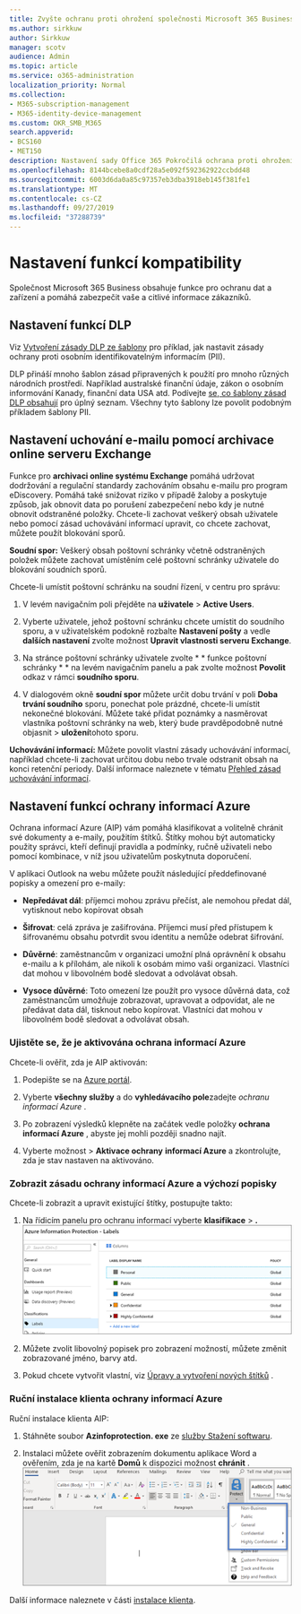 ```yaml
---
title: Zvyšte ochranu proti ohrožení společnosti Microsoft 365 Business
ms.author: sirkkuw
author: Sirkkuw
manager: scotv
audience: Admin
ms.topic: article
ms.service: o365-administration
localization_priority: Normal
ms.collection:
- M365-subscription-management
- M365-identity-device-management
ms.custom: OKR_SMB_M365
search.appverid:
- BCS160
- MET150
description: Nastavení sady Office 365 Pokročilá ochrana proti ohrožení a ochrana citlivých dat
ms.openlocfilehash: 8144bcebe8a0cdf28a5e092f592362922ccbdd48
ms.sourcegitcommit: 6003d6da0a85c97357eb3dba3918eb145f381fe1
ms.translationtype: MT
ms.contentlocale: cs-CZ
ms.lasthandoff: 09/27/2019
ms.locfileid: "37288739"
---
```

# <a name="set-up-compliance-features"></a>Nastavení funkcí kompatibility

Společnost Microsoft 365 Business obsahuje funkce pro ochranu dat a zařízení a pomáhá zabezpečit vaše a citlivé informace zákazníků.

## <a name="set-up-dlp-features"></a>Nastavení funkcí DLP

Viz [Vytvoření zásady DLP ze šablony](https://support.office.com/article/59414438-99f5-488b-975c-5023f2254369) pro příklad, jak nastavit zásady ochrany proti osobním identifikovatelným informacím (PII). 
  
DLP přináší mnoho šablon zásad připravených k použití pro mnoho různých národních prostředí. Například australské finanční údaje, zákon o osobním informování Kanady, finanční data USA atd. Podívejte [se, co šablony zásad DLP obsahují](https://support.office.com/article/c2e588d3-8f4f-4937-a286-8c399f28953a) pro úplný seznam. Všechny tyto šablony lze povolit podobným příkladem šablony PII. 
  
## <a name="set-up-email-retention-with-exchange-online-archiving"></a>Nastavení uchování e-mailu pomocí archivace online serveru Exchange

 Funkce pro **archivaci online systému Exchange** pomáhá udržovat dodržování a regulační standardy zachováním obsahu e-mailu pro program eDiscovery. Pomáhá také snižovat riziko v případě žaloby a poskytuje způsob, jak obnovit data po porušení zabezpečení nebo kdy je nutné obnovit odstraněné položky. Chcete-li zachovat veškerý obsah uživatele nebo pomocí zásad uchovávání informací upravit, co chcete zachovat, můžete použít blokování sporů.
  
**Soudní spor:** Veškerý obsah poštovní schránky včetně odstraněných položek můžete zachovat umístěním celé poštovní schránky uživatele do blokování soudních sporů. 
    
Chcete-li umístit poštovní schránku na soudní řízení, v centru pro správu:
    
1. V levém navigačním poli přejděte na **uživatele** \> **Active Users**.
    
2. Vyberte uživatele, jehož poštovní schránku chcete umístit do soudního sporu, a v uživatelském podokně rozbalte **Nastavení pošty** a vedle **dalších nastavení** zvolte možnost **Upravit vlastnosti serveru Exchange**.
    
3. Na stránce poštovní schránky uživatele zvolte * * funkce poštovní schránky * * na levém navigačním panelu a pak zvolte možnost **Povolit** odkaz v rámci **soudního sporu**.
    
4. V dialogovém okně **soudní spor** můžete určit dobu trvání v poli **Doba trvání soudního** sporu, ponechat pole prázdné, chcete-li umístit nekonečné blokování. Můžete také přidat poznámky a nasměrovat vlastníka poštovní schránky na web, který bude pravděpodobně nutné objasnit \> **uložení**tohoto sporu.
    
**Uchovávání informací:** Můžete povolit vlastní zásady uchovávání informací, například chcete-li zachovat určitou dobu nebo trvale odstranit obsah na konci retenční periody. Další informace naleznete v tématu [Přehled zásad uchovávání informací](https://support.office.com/article/5e377752-700d-4870-9b6d-12bfc12d2423).

## <a name="set-up-azure-information-protection-features"></a>Nastavení funkcí ochrany informací Azure

Ochrana informací Azure (AIP) vám pomáhá klasifikovat a volitelně chránit své dokumenty a e-maily, použitím štítků. Štítky mohou být automaticky použity správci, kteří definují pravidla a podmínky, ručně uživateli nebo pomocí kombinace, v níž jsou uživatelům poskytnuta doporučení.

V aplikaci Outlook na webu můžete použít následující předdefinované popisky a omezení pro e-maily:
  
- **Nepředávat dál**: příjemci mohou zprávu přečíst, ale nemohou předat dál, vytisknout nebo kopírovat obsah
    
- **Šifrovat**: celá zpráva je zašifrována. Příjemci musí před přístupem k šifrovanému obsahu potvrdit svou identitu a nemůže odebrat šifrování.
    
- **Důvěrné**: zaměstnancům v organizaci umožní plná oprávnění k obsahu e-mailu a k přílohám, ale nikoli k osobám mimo vaši organizaci. Vlastníci dat mohou v libovolném bodě sledovat a odvolávat obsah.
    
- **Vysoce důvěrné**: Toto omezení lze použít pro vysoce důvěrná data, což zaměstnancům umožňuje zobrazovat, upravovat a odpovídat, ale ne předávat data dál, tisknout nebo kopírovat. Vlastníci dat mohou v libovolném bodě sledovat a odvolávat obsah.

### <a name="make-sure-azure-information-protection-is-activated"></a>Ujistěte se, že je aktivována ochrana informací Azure

Chcete-li ověřit, zda je AIP aktivován:

1. Podepište se na [Azure portál](https://portal.azure.com/).

2. Vyberte **všechny služby** a do **vyhledávacího pole**zadejte *ochranu informací Azure* .

3. Po zobrazení výsledků klepněte na začátek vedle položky **ochrana informací Azure** , abyste jej mohli později snadno najít.

4. Vyberte možnost \> **Aktivace ochrany** **informací Azure** a zkontrolujte, zda je stav nastaven na aktivováno. 

### <a name="view-the-azure-information-protection-policy-and-default-labels"></a>Zobrazit zásadu ochrany informací Azure a výchozí popisky 

Chcete-li zobrazit a upravit existující štítky, postupujte takto:

1. Na řídicím panelu pro ochranu informací vyberte **klasifikace** \> **.** <br/>![Standardní štítky pro ochranu informací Azure.](media/AIPLabels.png)

2. Můžete zvolit libovolný popisek pro zobrazení možností, můžete změnit zobrazované jméno, barvy atd.
 
3. Pokud chcete vytvořit vlastní, viz [Úpravy a vytvoření nových štítků](https://docs.microsoft.com/azure/information-protection/infoprotect-tutorial-step2) . 

### <a name="install-the-azure-information-protection-client-manually"></a>Ruční instalace klienta ochrany informací Azure

Ruční instalace klienta AIP:

1. Stáhněte soubor **Azinfoprotection. exe** ze [služby Stažení softwaru](https://www.microsoft.com/download/details.aspx?id=53018).
 
2. Instalaci můžete ověřit zobrazením dokumentu aplikace Word a ověřením, zda je na kartě **Domů** k dispozici možnost **chránit** . <br/>![Rozevírací karta zámku v dokumentu aplikace Word.](media/Word_Protect.png)

Další informace naleznete v části [instalace klienta](https://docs.microsoft.com/azure/information-protection/infoprotect-tutorial-step3).
